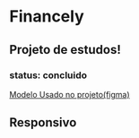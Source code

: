 # Financely

## Projeto de estudos!

### status: concluido

[Modelo Usado no projeto(figma)](https://www.figma.com/file/MoXj8JVWirG4VqB4HG7LZc/Financely---Dark-figma-and-html-finance-web-design-(Community)?node-id=1479%3A22389)

## Responsivo


